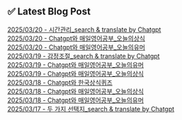 
## ✅ Latest Blog Post
 
[2025/03/20 - 시간관리_search &amp; translate by Chatgpt](https://3hongstore.tistory.com/114) <br/>
[2025/03/20 - Chatgpt와 매일영어공부_오늘의상식](https://3hongstore.tistory.com/113) <br/>
[2025/03/20 - Chatgpt와 매일영어공부_오늘의유머](https://3hongstore.tistory.com/112) <br/>
[2025/03/19 - 감정조절_search &amp; translate by Chatgpt](https://3hongstore.tistory.com/111) <br/>
[2025/03/19 - Chatgpt와 매일영어공부_오늘의유머](https://3hongstore.tistory.com/110) <br/>
[2025/03/19 - Chatgpt와 매일영어공부_오늘의상식](https://3hongstore.tistory.com/109) <br/>
[2025/03/18 - Chatgpt와 한국상식퀴즈](https://3hongstore.tistory.com/108) <br/>
[2025/03/18 - Chatgpt와 매일영어공부_오늘의상식](https://3hongstore.tistory.com/107) <br/>
[2025/03/18 - Chatgpt와 매일영어공부_오늘의유머](https://3hongstore.tistory.com/106) <br/>
[2025/03/17 - 두 가지 선택지_search &amp; translate by Chatgpt](https://3hongstore.tistory.com/105) <br/>
